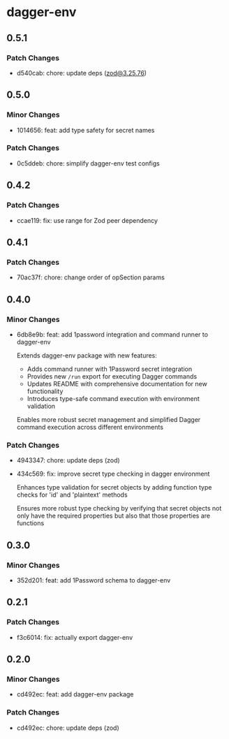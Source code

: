 # dagger-env

## 0.5.1

### Patch Changes

- d540cab: chore: update deps (zod@3.25.76)

## 0.5.0

### Minor Changes

- 1014656: feat: add type safety for secret names

### Patch Changes

- 0c5ddeb: chore: simplify dagger-env test configs

## 0.4.2

### Patch Changes

- ccae119: fix: use range for Zod peer dependency

## 0.4.1

### Patch Changes

- 70ac37f: chore: change order of opSection params

## 0.4.0

### Minor Changes

- 6db8e9b: feat: add 1password integration and command runner to dagger-env

  Extends dagger-env package with new features:

  - Adds command runner with 1Password secret integration
  - Provides new `/run` export for executing Dagger commands
  - Updates README with comprehensive documentation for new functionality
  - Introduces type-safe command execution with environment validation

  Enables more robust secret management and simplified Dagger command execution across different environments

### Patch Changes

- 4943347: chore: update deps (zod)
- 434c569: fix: improve secret type checking in dagger environment

  Enhances type validation for secret objects by adding function type checks for 'id' and 'plaintext' methods

  Ensures more robust type checking by verifying that secret objects not only have the required properties but also that those properties are functions

## 0.3.0

### Minor Changes

- 352d201: feat: add 1Password schema to dagger-env

## 0.2.1

### Patch Changes

- f3c6014: fix: actually export dagger-env

## 0.2.0

### Minor Changes

- cd492ec: feat: add dagger-env package

### Patch Changes

- cd492ec: chore: update deps (zod)
